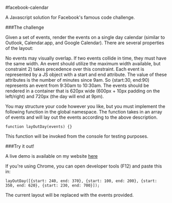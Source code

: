 #facebook-calendar

A Javascript solution for Facebook's famous code challenge.

###The challenge

Given a set of events, render the events on a single day calendar (similar to Outlook, Calendar.app, and Google Calendar). There are several properties of the layout:

No events may visually overlap.
If two events collide in time, they must have the same width.
An event should utilize the maximum width available, but constraint 2) takes precedence over this constraint.
Each event is represented by a JS object with a start and end attribute. The value of these attributes is the number of minutes since 9am. So {start:30, end:90) represents an event from 9:30am to 10:30am. The events should be rendered in a container that is 620px wide (600px + 10px padding on the left/right) and 720px (the day will end at 9pm).

You may structure your code however you like, but you must implement the following function in the global namespace. The function takes in an array of events and will lay out the events according to the above description.

    function layOutDay(events) {}
    
This function will be invoked from the console for testing purposes.

###Try it out!

A live demo is available on my website [here](http://www.jayhuang.org/code/facebook/) 

If you're using Chrome, you can open developer tools (F12) and paste this in:

    layOutDay([{start: 240, end: 370}, {start: 100, end: 200}, {start: 350, end: 620}, {start: 230, end: 700}]);
    
The current layout will be replaced with the events provided.
